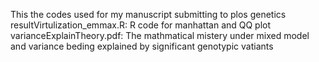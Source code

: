 This the codes used for my manuscript submitting to plos genetics <br />
resultVirtulization_emmax.R: R code for manhattan and QQ plot <br />
varianceExplainTheory.pdf: The mathmatical mistery under mixed model and variance beding explained by significant genotypic vatiants <br />
